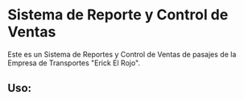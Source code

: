 Sistema de Reporte y Control de Ventas
======================================

Este es un Sistema de Reportes y Control de Ventas de pasajes de la Empresa de Transportes "Erick El Rojo".

Uso:
---
